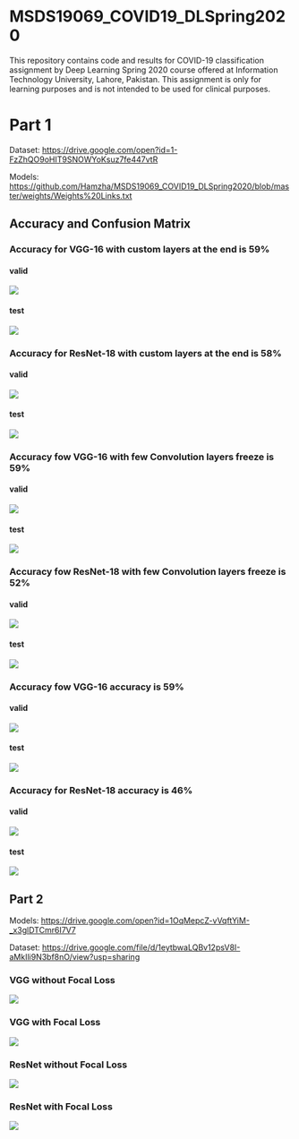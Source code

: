 # MSDS19069_COVID19_DLSpring2020
This repository contains code and results for COVID-19 classification assignment by Deep Learning Spring 2020 course offered at Information Technology University, Lahore, Pakistan. This assignment is only for learning purposes and is not intended to be used for clinical purposes.

# Part 1

Dataset: https://drive.google.com/open?id=1-FzZhQO9oHIT9SNOWYoKsuz7fe447vtR

Models: https://github.com/Hamzha/MSDS19069_COVID19_DLSpring2020/blob/master/weights/Weights%20Links.txt

## Accuracy and Confusion Matrix

### Accuracy for VGG-16 with custom layers at the end is 59%

#### valid
![](graphs/VGG-16%20first%20valid.png)

#### test
![](graphs/VGG-16%20first%20test.png)

### Accuracy for ResNet-18 with custom layers at the end is 58%

#### valid
![](graphs/ResNet-18%20first%20valid.png)

#### test
![](graphs/ResNet-18%20first%20test.png)

### Accuracy fow VGG-16 with few Convolution layers freeze is 59%

#### valid
![](graphs/VGG-16%20few%20layers%20valid.png)

#### test
![](graphs/VGG-16%20few%20layers%20test.png)

### Accuracy fow ResNet-18 with few Convolution layers freeze is 52%

#### valid
![](graphs/ResNet-18%20few%20valid.png)
#### test
![](graphs/ResNet-18%20few%20test.png)

### Accuracy fow VGG-16 accuracy is 59%

#### valid
![](graphs/VGG-16%20full%20valid.png)
#### test
![](graphs/VGG-16%20full%20test.png)

### Accuracy for ResNet-18 accuracy is 46%

#### valid
![](graphs/ResNet-18%20full%20valid.png)
#### test
![](graphs/ResNet-18%20full%20test.png)

## Part 2

Models: https://drive.google.com/open?id=1OqMepcZ-vVqftYiM-_x3glDTCmr6I7V7

Dataset: https://drive.google.com/file/d/1eytbwaLQBv12psV8I-aMkIli9N3bf8nO/view?usp=sharing

### VGG without Focal Loss

![](graphs/VGG%20Simple%20Matrices.PNG)

### VGG with Focal Loss

![](graphs/VGG%20Focal%20Loss%20Matrices.PNG)

### ResNet without Focal Loss

![](graphs/ResNet%20Simple%20Matrices.PNG)

### ResNet with Focal Loss

![](graphs/ResNet%20Focal%20Loss%20Matrices.PNG)
